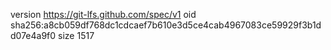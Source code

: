 version https://git-lfs.github.com/spec/v1
oid sha256:a8cb059df768dc1cdcaef7b610e3d5ce4cab4967083ce59929f3b1dd07e4a9f0
size 1517
